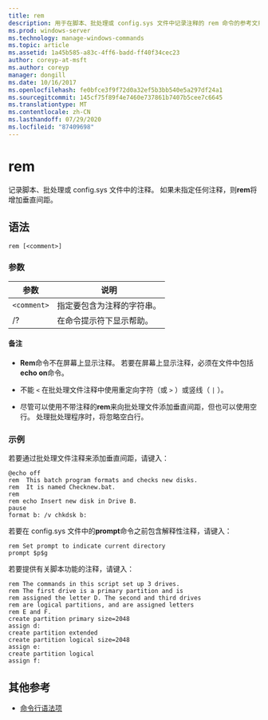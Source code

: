 ```yaml
---
title: rem
description: 用于在脚本、批处理或 config.sys 文件中记录注释的 rem 命令的参考文章。
ms.prod: windows-server
ms.technology: manage-windows-commands
ms.topic: article
ms.assetid: 1a45b585-a83c-4ff6-badd-ff40f34cec23
author: coreyp-at-msft
ms.author: coreyp
manager: dongill
ms.date: 10/16/2017
ms.openlocfilehash: fe0bfce3f9f72d0a32ef5b3bb540e5a297df24a1
ms.sourcegitcommit: 145cf75f89f4e7460e737861b7407b5cee7c6645
ms.translationtype: MT
ms.contentlocale: zh-CN
ms.lasthandoff: 07/29/2020
ms.locfileid: "87409698"
---
```

# <a name="rem"></a>rem

记录脚本、批处理或 config.sys 文件中的注释。 如果未指定任何注释，则**rem**将增加垂直间距。

## <a name="syntax"></a>语法

```
rem [<comment>]
```

### <a name="parameters"></a>参数

| 参数 | 说明 |
|--|--|
| `<comment>` | 指定要包含为注释的字符串。 |
| /? | 在命令提示符下显示帮助。 |

#### <a name="remarks"></a>备注

- **Rem**命令不在屏幕上显示注释。 若要在屏幕上显示注释，必须在文件中包括**echo on**命令。

- 不能 `<` 在批处理文件注释中使用重定向字符（或 `>` ）或竖线（ `|` ）。

- 尽管可以使用不带注释的**rem**来向批处理文件添加垂直间距，但也可以使用空行。 处理批处理程序时，将忽略空白行。

### <a name="examples"></a>示例

若要通过批处理文件注释来添加垂直间距，请键入：

```
@echo off
rem  This batch program formats and checks new disks.
rem  It is named Checknew.bat.
rem
rem echo Insert new disk in Drive B.
pause
format b: /v chkdsk b:
```

若要在 config.sys 文件中的**prompt**命令之前包含解释性注释，请键入：

```
rem Set prompt to indicate current directory
prompt $p$g
```

若要提供有关脚本功能的注释，请键入：

```
rem The commands in this script set up 3 drives.
rem The first drive is a primary partition and is
rem assigned the letter D. The second and third drives
rem are logical partitions, and are assigned letters
rem E and F.
create partition primary size=2048
assign d:
create partition extended
create partition logical size=2048
assign e:
create partition logical
assign f:
```

## <a name="additional-references"></a>其他参考

- [命令行语法项](command-line-syntax-key.md)